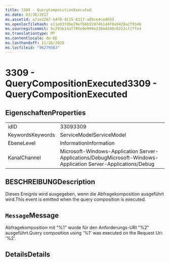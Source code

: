 ```yaml
---
title: 3309 - QueryCompositionExecuted
ms.date: 03/30/2017
ms.assetid: a7ae2267-b478-4115-8317-a89ce4ced65d
ms.openlocfilehash: e11e03fdbe29efb6b55974b1d4f0a9428a2f9346
ms.sourcegitcommit: bc293b14af795e0e999e3304dd40c0222cf2ffe4
ms.translationtype: MT
ms.contentlocale: de-DE
ms.lasthandoff: 11/26/2020
ms.locfileid: "96279583"
---
```

# <a name="3309---querycompositionexecuted"></a><span data-ttu-id="84b6c-102">3309 - QueryCompositionExecuted</span><span class="sxs-lookup"><span data-stu-id="84b6c-102">3309 - QueryCompositionExecuted</span></span>

## <a name="properties"></a><span data-ttu-id="84b6c-103">Eigenschaften</span><span class="sxs-lookup"><span data-stu-id="84b6c-103">Properties</span></span>  
  
|||  
|-|-|  
|<span data-ttu-id="84b6c-104">id</span><span class="sxs-lookup"><span data-stu-id="84b6c-104">ID</span></span>|<span data-ttu-id="84b6c-105">3309</span><span class="sxs-lookup"><span data-stu-id="84b6c-105">3309</span></span>|  
|<span data-ttu-id="84b6c-106">Keywords</span><span class="sxs-lookup"><span data-stu-id="84b6c-106">Keywords</span></span>|<span data-ttu-id="84b6c-107">ServiceModel</span><span class="sxs-lookup"><span data-stu-id="84b6c-107">ServiceModel</span></span>|  
|<span data-ttu-id="84b6c-108">Ebene</span><span class="sxs-lookup"><span data-stu-id="84b6c-108">Level</span></span>|<span data-ttu-id="84b6c-109">Information</span><span class="sxs-lookup"><span data-stu-id="84b6c-109">Information</span></span>|  
|<span data-ttu-id="84b6c-110">Kanal</span><span class="sxs-lookup"><span data-stu-id="84b6c-110">Channel</span></span>|<span data-ttu-id="84b6c-111">Microsoft-Windows-Application Server-Applications/Debug</span><span class="sxs-lookup"><span data-stu-id="84b6c-111">Microsoft-Windows-Application Server-Applications/Debug</span></span>|  
  
## <a name="description"></a><span data-ttu-id="84b6c-112">BESCHREIBUNG</span><span class="sxs-lookup"><span data-stu-id="84b6c-112">Description</span></span>  

 <span data-ttu-id="84b6c-113">Dieses Ereignis wird ausgegeben, wenn die Abfragekomposition ausgeführt wird.</span><span class="sxs-lookup"><span data-stu-id="84b6c-113">This event is emitted when the query composition is executed.</span></span>  
  
## <a name="message"></a><span data-ttu-id="84b6c-114">`Message`</span><span class="sxs-lookup"><span data-stu-id="84b6c-114">Message</span></span>  

 <span data-ttu-id="84b6c-115">Abfragekomposition mit "%1" wurde für den Anforderungs-URI "%2" ausgeführt.</span><span class="sxs-lookup"><span data-stu-id="84b6c-115">Query composition using '%1' was executed on the Request Uri: '%2'.</span></span>  
  
## <a name="details"></a><span data-ttu-id="84b6c-116">Details</span><span class="sxs-lookup"><span data-stu-id="84b6c-116">Details</span></span>
